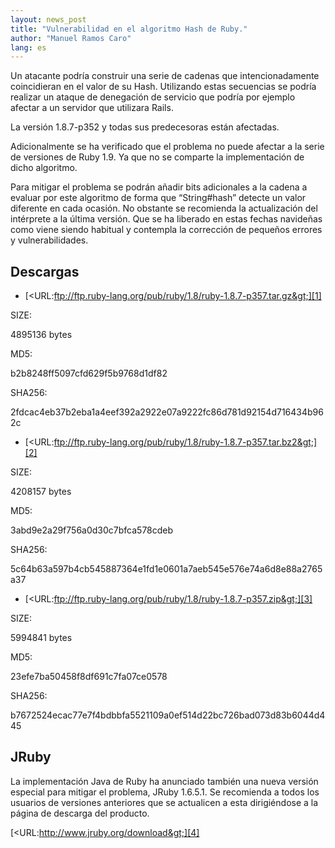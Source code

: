 ```yaml
---
layout: news_post
title: "Vulnerabilidad en el algoritmo Hash de Ruby."
author: "Manuel Ramos Caro"
lang: es
---
```


Un atacante podría construir una serie de cadenas que intencionadamente
coincidieran en el valor de su Hash. Utilizando estas secuencias se
podría realizar un ataque de denegación de servicio que podría por
ejemplo afectar a un servidor que utilizara Rails.

La versión 1.8.7-p352 y todas sus predecesoras están afectadas.

Adicionalmente se ha verificado que el problema no puede afectar a la
serie de versiones de Ruby 1.9. Ya que no se comparte la implementación
de dicho algoritmo.

Para mitigar el problema se podrán añadir bits adicionales a la cadena a
evaluar por este algoritmo de forma que “String#hash” detecte un valor
diferente en cada ocasión. No obstante se recomienda la actualización
del intérprete a la última versión. Que se ha liberado en estas fechas
navideñas como viene siendo habitual y contempla la corrección de
pequeños errores y vulnerabilidades.

## Descargas

* [&lt;URL:ftp://ftp.ruby-lang.org/pub/ruby/1.8/ruby-1.8.7-p357.tar.gz&gt;][1]

SIZE:

4895136 bytes

MD5:

b2b8248ff5097cfd629f5b9768d1df82

SHA256:

2fdcac4eb37b2eba1a4eef392a2922e07a9222fc86d781d92154d716434b962c

* [&lt;URL:ftp://ftp.ruby-lang.org/pub/ruby/1.8/ruby-1.8.7-p357.tar.bz2&gt;][2]

SIZE:

4208157 bytes

MD5:

3abd9e2a29f756a0d30c7bfca578cdeb

SHA256:

5c64b63a597b4cb545887364e1fd1e0601a7aeb545e576e74a6d8e88a2765a37

* [&lt;URL:ftp://ftp.ruby-lang.org/pub/ruby/1.8/ruby-1.8.7-p357.zip&gt;][3]

SIZE:

5994841 bytes

MD5:

23efe7ba50458f8df691c7fa07ce0578

SHA256:

b7672524ecac77e7f4bdbbfa5521109a0ef514d22bc726bad073d83b6044d445

## JRuby

La implementación Java de Ruby ha anunciado también una nueva versión
especial para mitigar el problema, JRuby 1.6.5.1. Se recomienda a todos
los usuarios de versiones anteriores que se actualicen a esta
dirigiéndose a la página de descarga del producto.

[&lt;URL:http://www.jruby.org/download&gt;][4]



[1]: ftp://ftp.ruby-lang.org/pub/ruby/1.8/ruby-1.8.7-p357.tar.gz 
[2]: ftp://ftp.ruby-lang.org/pub/ruby/1.8/ruby-1.8.7-p357.tar.bz2 
[3]: ftp://ftp.ruby-lang.org/pub/ruby/1.8/ruby-1.8.7-p357.zip 
[4]: http://www.jruby.org/download 
